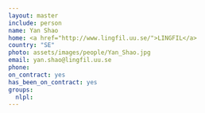 ```yaml
---
layout: master
include: person
name: Yan Shao
home: <a href="http://www.lingfil.uu.se/">LINGFIL</a>
country: "SE"
photo: assets/images/people/Yan_Shao.jpg
email: yan.shao@lingfil.uu.se
phone:
on_contract: yes
has_been_on_contract: yes
groups:
  nlpl:
---
```

